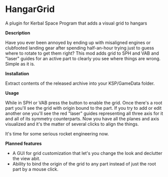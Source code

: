 # HangarGrid
A plugin for Kerbal Space Program that adds a visual grid to hangars

**Description**

Have you ever been annoyed by ending up with misaligned engines or clubfooted landing gear after spending half-an-hour
trying just to guess where to rotate to get them right?
This mod adds grid to SPH and VAB and "laser" guides for an active part to clearly you see where things are wrong. Simple as it is.

**Installation**

Extract contents of the released archive into your KSP/GameData folder.

**Usage**

While in SPH or VAB press the button to enable the grid. Once there's a root part you'll see the grid with origin bound to the part.
If you try to add or edit another one you'll see the red "laser" guides representing all three axis for it and all of its symmetry
counterparts. Now you have all the planes and axis visualized and it's the matter of several clicks to align the things.

It's time for some serious rocket engineering now.

**Planned features**

* A GUI for grid customization that let's you change the look and declutter the view abit.
* Ability to bind the origin of the grid to any part instead of just the root part by a mouse click.
